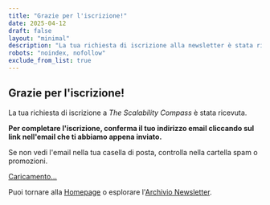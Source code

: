 ```yaml
---
title: "Grazie per l'iscrizione!"
date: 2025-04-12
draft: false
layout: "minimal"
description: "La tua richiesta di iscrizione alla newsletter è stata ricevuta."
robots: "noindex, nofollow"
exclude_from_list: true
---
```


## Grazie per l'iscrizione!

La tua richiesta di iscrizione a *The Scalability Compass* è stata ricevuta.

**Per completare l'iscrizione, conferma il tuo indirizzo email cliccando sul link nell'email che ti abbiamo appena inviato.**

Se non vedi l'email nella tua casella di posta, controlla nella cartella spam o promozioni.

<div class="resend-section">
  <p>
    <a href="javascript:void(0);" 
       id="resend-link" 
       class="resend-link"
       data-text-initial="Non hai ricevuto l'email di conferma? Clicca qui per richiederne un nuovo invio"
       data-text-sending="Invio in corso..."
       data-text-prompt="Inserisci il tuo indirizzo email per richiedere un nuovo invio:"
       data-text-invalid-email="Per favore, inserisci un indirizzo email valido."
       data-message-success="Richiesta inviata! Controlla la tua casella di posta (anche spam) per l'email di conferma."
       data-message-error="Si è verificato un errore. Riprova più tardi o contatta il supporto."
    >Caricamento...</a>
  </p>
  <p id="resend-message" class="resend-message"></p>
</div>

Puoi tornare alla [Homepage](/it/) o esplorare l'[Archivio Newsletter](/it/newsletter/). 